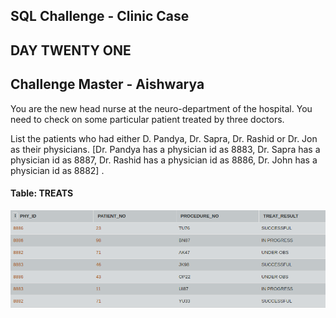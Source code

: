## SQL Challenge - Clinic Case
## DAY TWENTY ONE 
## Challenge Master - Aishwarya 

You are the new head nurse at the neuro-department of the hospital. You need to check on some particular patient treated by three doctors.

List the patients who had either D. Pandya, Dr. Sapra, Dr. Rashid or Dr. Jon as their physicians. [Dr. Pandya has a physician id as 8883, Dr. Sapra has a physician id as 8887, Dr. Rashid has a physician id as 8886, Dr. John has a physician id as 8882] .

#### Table: TREATS

![Test Image1](ss.png)
